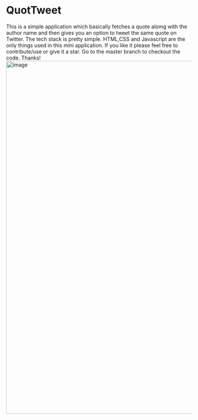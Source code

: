 # QuotTweet

This is a simple application which basically fetches a quote alomg with the author name and then gives you an option to tweet the same quote on Twitter. The tech stack is pretty simple. HTML,CSS and Javascript are the only things used in this mini application. If you like it please feel free to contribute/use or give it a star. Go to the master branch to checkout the code. Thanks!
<img width="960" alt="image" src="https://user-images.githubusercontent.com/17379309/148350479-d49a441d-fa0e-49b9-9e63-52054788f14e.png">
